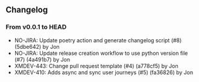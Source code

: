 ## Changelog
### From v0.0.1 to HEAD

- NO-JIRA: Update poetry action and generate changelog script (#8) (5dbe642) by Jon
- NO-JIRA: Update release creation workflow to use python version file (#7) (4a491b7) by Jon
- XMDEV-443: Change pull request template (#4) (a778cf5) by Jon
- XMDEV-410: Adds async and sync user journeys (#5) (fa36826) by Jon


